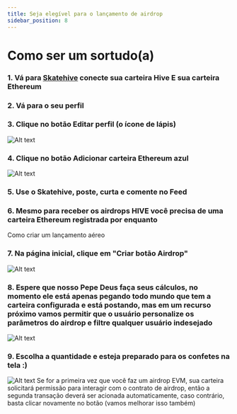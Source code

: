 ```yaml
---
title: Seja elegível para o lançamento de airdrop
sidebar_position: 8
---
```

# Como ser um sortudo(a)

### 1. Vá para [Skatehive](https://beta.skatehive.app) conecte sua carteira Hive E sua carteira Ethereum
### 2. Vá para o seu perfil
### 3. Clique no botão Editar perfil (o ícone de lápis)
![Alt ​​text](../../../../../src/assets/tuto-airdrop/1.png)
### 4. Clique no botão Adicionar carteira Ethereum azul
![Alt ​​text](../../../../../src/assets/tuto-airdrop/2.png)
### 5. Use o Skatehive, poste, curta e comente no Feed
### 6. Mesmo para receber os airdrops HIVE você precisa de uma carteira Ethereum registrada por enquanto
Como criar um lançamento aéreo
### 7. Na página inicial, clique em "Criar botão Airdrop"
![Alt ​​text](../../../../../src/assets/tuto-airdrop/3.png)
### 8. Espere que nosso Pepe Deus faça seus cálculos, no momento ele está apenas pegando todo mundo que tem a carteira configurada e está postando, mas em um recurso próximo vamos permitir que o usuário personalize os parâmetros do airdrop e filtre qualquer usuário indesejado
![Alt ​​text](../../../../../src/assets/tuto-airdrop/4.png)
### 9. Escolha a quantidade e esteja preparado para os confetes na tela :)
![Alt ​​text](../../../../../src/assets/tuto-airdrop/5.png)
Se for a primeira vez que você faz um airdrop EVM, sua carteira solicitará permissão para interagir com o contrato de airdrop, então a segunda transação deverá ser acionada automaticamente, caso contrário, basta clicar novamente no botão (vamos melhorar isso também)
